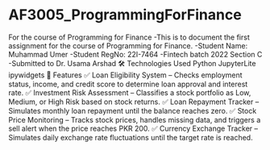 # AF3005_ProgrammingForFinance
For the course of Programming for Finance
-This is to document the first assignment for the course of Programming for Finance.
-Student Name: Muhammad Umer
-Student RegNo: 22I-7464
-Fintech batch 2022 Section C
-Submitted to Dr. Usama Arshad 
🛠️ Technologies Used
Python
JupyterLite
ipywidgets
🚀 Features
✅ Loan Eligibility System – Checks employment status, income, and credit score to determine loan approval and interest rate.
✅ Investment Risk Assessment – Classifies a stock portfolio as Low, Medium, or High Risk based on stock returns.
✅ Loan Repayment Tracker – Simulates monthly loan repayment until the balance reaches zero.
✅ Stock Price Monitoring – Tracks stock prices, handles missing data, and triggers a sell alert when the price reaches PKR 200.
✅ Currency Exchange Tracker – Simulates daily exchange rate fluctuations until the target rate is reached.
